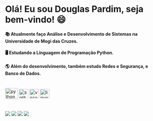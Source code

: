 # Olá! Eu sou Douglas Pardim, seja bem-vindo! 😄

#### 📚 Atualmente faço Análise e Desenvolvimento de Sistemas na Universidade de Mogi das Cruzes.
#### 🖥️ Estudando a Línguagem de Programação Python.
#### 🌎 Além do desenvolvimento, também estudo Redes e Segurança, e Banco de Dados.

#

<div>
<img align="center" alt="python" height="35" width="40" 
<img src="https://cdn.jsdelivr.net/gh/devicons/devicon/icons/python/python-original.svg" />
<img align="center" alt="sqlite" height="30" width="30"
<img src="https://cdn.jsdelivr.net/gh/devicons/devicon/icons/sqlite/sqlite-original.svg" />
<img align="center" alt="vscode" height="30" width="30"
<img src="https://cdn.jsdelivr.net/gh/devicons/devicon/icons/vscode/vscode-original.svg" />
<img align="center" alt="linux" height="30" width="30"
<img src="https://cdn.jsdelivr.net/gh/devicons/devicon/icons/linux/linux-original.svg" /> 
  
</div>

#

<div>
<a href="https://www.linkedin.com/in/douglas77p/" target="_blank"><img src="https://img.shields.io/badge/LinkedIn-0077B5?style=for-the-badge&logo=linkedin&logoColor=white" target="_blank"></a>
<a href = "mailto:douglas_1313@hotmail.com"><img src="https://img.shields.io/badge/-Gmail-%23333?style=for-the-badge&logo=gmail&logoColor=white" target="_blank"></a>  
<a href="https://www.instagram.com/d0uglas.pf/" target="_blank"><img src="https://img.shields.io/badge/-Instagram-%23E4405F?style=for-the-badge&logo=instagram&logoColor=white" target="_blank"></a>  
<a href="https://steamcommunity.com/id/zannk7/" target="_blank"><img src="https://img.shields.io/badge/Steam-000000?style=for-the-badge&logo=steam&logoColor=white" target="_blank"></a>   
</div>  
